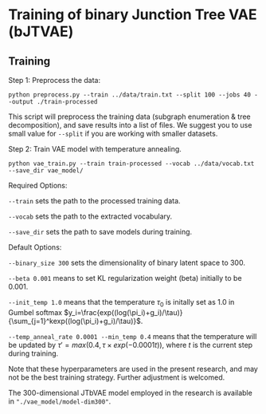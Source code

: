 # Training of binary Junction Tree VAE (bJTVAE)

## Training
Step 1: Preprocess the data:
```
python preprocess.py --train ../data/train.txt --split 100 --jobs 40 --output ./train-processed
```
This script will preprocess the training data (subgraph enumeration & tree decomposition), and save results into a list of files. We suggest you to use small value for `--split` if you are working with smaller datasets.

Step 2: Train VAE model with temperature annealing.
```
python vae_train.py --train train-processed --vocab ../data/vocab.txt --save_dir vae_model/
```
Required Options:

`--train` sets the path to the processed training data.

`--vocab` sets the path to the extracted vocabulary.

`--save_dir` sets the path to save models during training.

Default Options:

`--binary_size 300` sets the dimensionality of binary latent space to 300.

`--beta 0.001` means to set KL regularization weight (beta) initially to be 0.001.

`--init_temp 1.0` means that the temperature $\tau_0$ is initally set as 1.0 in Gumbel softmax $y_i=\frac{exp((log(\pi_i)+g_i)/\tau)}{\sum_{j=1}^kexp((log(\pi_i)+g_i)/\tau)}$.

`--temp_anneal_rate 0.0001 --min_temp 0.4` means that the temperature will be updated by $\tau'=max(0.4, \tau\times exp(-0.0001t))$, where $t$ is the current step during training.

Note that these hyperparameters are used in the present research, and may not be the best training strategy. Further adjustment is welcomed.

The 300-dimensional JTbVAE model employed in the research  is available in `"./vae_model/model-dim300"`.